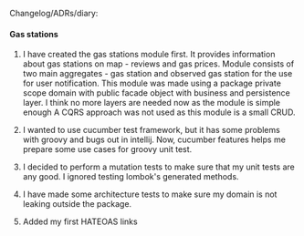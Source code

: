 Changelog/ADRs/diary:

#### Gas stations

1. I have created the gas stations module first. It provides information about gas stations on map - 
reviews and gas prices. Module consists of two main aggregates - gas station and observed gas station 
for the use for user notification. This module was made using a package
private scope domain with public facade object with business and persistence layer. 
I think no more layers are needed now as the module is simple enough
A CQRS approach was not used as this module is a small CRUD.

2. I wanted to use cucumber test framework, but it has some problems with groovy and bugs out in intellij.
Now, cucumber features helps me prepare some use cases for groovy unit test.

3. I decided to perform a mutation tests to make sure that my unit tests are any good. 
I ignored testing lombok's generated methods.

4. I have made some architecture tests to make sure my domain is not leaking outside the package.

5. Added my first HATEOAS links